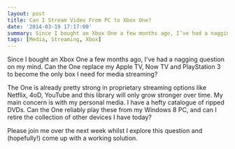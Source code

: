 ```yaml
---
layout: post
title: Can I Stream Video From PC to Xbox One?
date: '2014-03-19 17:17:00'
summary: Since I bought an Xbox One a few months ago, I’ve had a nagging question on my mind. Can the One replace my Apple TV, Now TV and PlayStation 3 to become the only box I need for media streaming? ...
tags: [Media, Streaming, Xbox]
---
```


Since I bought an Xbox One a few months ago, I've had a nagging question on my mind. Can the One replace my Apple TV, Now TV and PlayStation 3 to become the only box I need for media streaming?

The One is already pretty strong in proprietary streaming options like Netflix, 4oD, YouTube and this library will only grow stronger over time. My main concern is with my personal media. I have a hefty catalogue of ripped DVDs. Can the One reliably play these from my Windows 8 PC, and can I retire the collection of other devices I have today?

Please join me over the next week whilst I explore this question and (hopefully!) come up with a working solution.